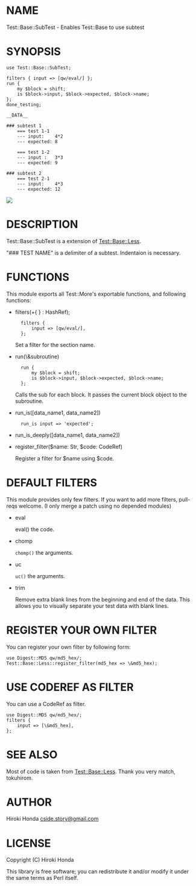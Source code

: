 # NAME

Test::Base::SubTest - Enables Test::Base to use subtest

# SYNOPSIS

    use Test::Base::SubTest;

    filters { input => [qw/eval/] };
    run {
        my $block = shift;
        is $block->input, $block->expected, $block->name;
    };
    done_testing;

    __DATA__

    ### subtest 1
        === test 1-1
        --- input:    4*2
        --- expected: 8

        === test 1-2
        --- input :   3*3
        --- expected: 9

    ### subtest 2
        === test 2-1
        --- input:    4*3
        --- expected: 12

<div><img src="http://cdn-ak.f.st-hatena.com/images/fotolife/C/Cside/20140116/20140116204246.png?1389872580"></div>

# DESCRIPTION

Test::Base::SubTest is a extension of [Test::Base::Less](https://metacpan.org/pod/Test::Base::Less).

"\#\#\# TEST NAME" is a delimiter of a subtest. Indentaion is necessary.

# FUNCTIONS

This module exports all Test::More's exportable functions, and following functions:

- filters(+{ } : HashRef);

        filters {
            input => [qw/eval/],
        };

    Set a filter for the section name.

- run(\\&subroutine)

        run {
            my $block = shift;
            is $block->input, $block->expected, $block->name;
        };

    Calls the sub for each block. It passes the current block object to the subroutine.

- run\_is(\[data\_name1, data\_name2\])

        run_is input => 'expected';
- run\_is\_deeply(\[data\_name1, data\_name2\])
- register\_filter($name: Str, $code: CodeRef)

    Register a filter for $name using $code.

# DEFAULT FILTERS

This module provides only few filters. If you want to add more filters, pull-reqs welcome.
(I only merge a patch using no depended modules)

- eval

    eval() the code.

- chomp

    `chomp()` the arguments.

- uc

    `uc()` the arguments.

- trim

    Remove extra blank lines from the beginning and end of the data. This
    allows you to visually separate your test data with blank lines.

# REGISTER YOUR OWN FILTER

You can register your own filter by following form:

    use Digest::MD5 qw/md5_hex/;
    Test::Base::Less::register_filter(md5_hex => \&md5_hex);

# USE CODEREF AS FILTER

You can use a CodeRef as filter.

    use Digest::MD5 qw/md5_hex/;
    filters {
        input => [\&md5_hex],
    };

# SEE ALSO

Most of code is taken from [Test::Base::Less](https://metacpan.org/pod/Test::Base::Less). Thank you very match, tokuhirom.

# AUTHOR

Hiroki Honda <cside.story@gmail.com>

# LICENSE

Copyright (C) Hiroki Honda

This library is free software; you can redistribute it and/or modify
it under the same terms as Perl itself.
